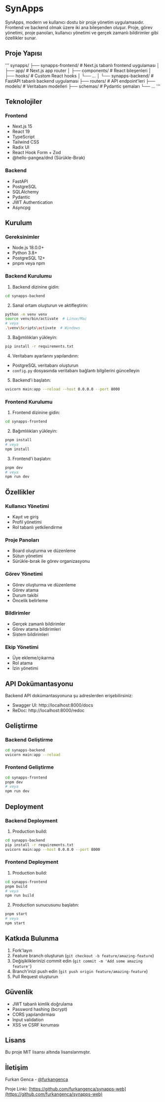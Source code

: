 # SynApps

SynApps, modern ve kullanıcı dostu bir proje yönetim uygulamasıdır. Frontend ve backend olmak üzere iki ana bileşenden oluşur. Proje, görev yönetimi, proje panoları, kullanıcı yönetimi ve gerçek zamanlı bildirimler gibi özellikler sunar.

## Proje Yapısı

'''
synapps/
├── synapps-frontend/ # Next.js tabanlı frontend uygulaması
│ ├── app/ # Next.js app router
│ ├── components/ # React bileşenleri
│ ├── hooks/ # Custom React hooks
│ └── ...
│
└── synapps-backend/ # FastAPI tabanlı backend uygulaması
├── routers/ # API endpoint'leri
├── models/ # Veritabanı modelleri
├── schemas/ # Pydantic şemaları
└── ...
'''


## Teknolojiler

### Frontend
- Next.js 15
- React 19
- TypeScript
- Tailwind CSS
- Radix UI
- React Hook Form + Zod
- @hello-pangea/dnd (Sürükle-Bırak)

### Backend
- FastAPI
- PostgreSQL
- SQLAlchemy
- Pydantic
- JWT Authentication
- Asyncpg

## Kurulum

### Gereksinimler
- Node.js 18.0.0+
- Python 3.8+
- PostgreSQL 12+
- pnpm veya npm

### Backend Kurulumu

1. Backend dizinine gidin:
```bash
cd synapps-backend
```

2. Sanal ortam oluşturun ve aktifleştirin:
```bash
python -m venv venv
source venv/bin/activate  # Linux/Mac
# veya
.\venv\Scripts\activate  # Windows
```

3. Bağımlılıkları yükleyin:
```bash
pip install -r requirements.txt
```

4. Veritabanı ayarlarını yapılandırın:
- PostgreSQL veritabanı oluşturun
- `config.py` dosyasında veritabanı bağlantı bilgilerini güncelleyin

5. Backend'i başlatın:
```bash
uvicorn main:app --reload --host 0.0.0.0 --port 8000
```

### Frontend Kurulumu

1. Frontend dizinine gidin:
```bash
cd synapps-frontend
```

2. Bağımlılıkları yükleyin:
```bash
pnpm install
# veya
npm install
```

3. Frontend'i başlatın:
```bash
pnpm dev
# veya
npm run dev
```

## Özellikler

### Kullanıcı Yönetimi
- Kayıt ve giriş
- Profil yönetimi
- Rol tabanlı yetkilendirme

### Proje Panoları
- Board oluşturma ve düzenleme
- Sütun yönetimi
- Sürükle-bırak ile görev organizasyonu

### Görev Yönetimi
- Görev oluşturma ve düzenleme
- Görev atama
- Durum takibi
- Öncelik belirleme

### Bildirimler
- Gerçek zamanlı bildirimler
- Görev atama bildirimleri
- Sistem bildirimleri

### Ekip Yönetimi
- Üye ekleme/çıkarma
- Rol atama
- İzin yönetimi

## API Dokümantasyonu

Backend API dokümantasyonuna şu adreslerden erişebilirsiniz:
- Swagger UI: http://localhost:8000/docs
- ReDoc: http://localhost:8000/redoc

## Geliştirme

### Backend Geliştirme
```bash
cd synapps-backend
uvicorn main:app --reload
```

### Frontend Geliştirme
```bash
cd synapps-frontend
pnpm dev
# veya
npm run dev
```

## Deployment

### Backend Deployment
1. Production build:
```bash
cd synapps-backend
pip install -r requirements.txt
uvicorn main:app --host 0.0.0.0 --port 8000
```

### Frontend Deployment
1. Production build:
```bash
cd synapps-frontend
pnpm build
# veya
npm run build
```

2. Production sunucusunu başlatın:
```bash
pnpm start
# veya
npm start
```

## Katkıda Bulunma

1. Fork'layın
2. Feature branch oluşturun (`git checkout -b feature/amazing-feature`)
3. Değişikliklerinizi commit edin (`git commit -m 'Add some amazing feature'`)
4. Branch'inizi push edin (`git push origin feature/amazing-feature`)
5. Pull Request oluşturun

## Güvenlik

- JWT tabanlı kimlik doğrulama
- Password hashing (bcrypt)
- CORS yapılandırması
- Input validation
- XSS ve CSRF koruması

## Lisans

Bu proje MIT lisansı altında lisanslanmıştır.

## İletişim

Furkan Genca - [@furkangenca](https://github.com/furkangenca)

Proje Linki: [https://github.com/furkangenca/synapps-web](https://github.com/furkangenca/synapps-web)